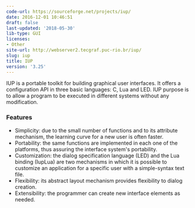 ```yaml
---
code-url: https://sourceforge.net/projects/iup/
date: 2016-12-01 10:46:51
draft: false
last-updated: '2018-05-30'
lib-type: GUI
licenses:
- Other
site-url: http://webserver2.tecgraf.puc-rio.br/iup/
slug: iup
title: IUP
version: '3.25'
---
```

IUP is a portable toolkit for building graphical user interfaces. It offers a configuration API in three basic languages: C, Lua and LED. IUP purpose is to allow a program to be executed in different systems without any modification.

<!--more-->

### Features
- Simplicity: due to the small number of functions and to its attribute mechanism, the learning curve for a new user is often faster.
- Portability: the same functions are implemented in each one of the platforms, thus assuring the interface system's portability.
- Customization: the dialog specification language (LED) and the Lua binding (IupLua) are two mechanisms in which it is possible to customize an application for a specific user with a simple-syntax text file.
- Flexibility: its abstract layout mechanism provides flexibility to dialog creation.
- Extensibility: the programmer can create new interface elements as needed.
